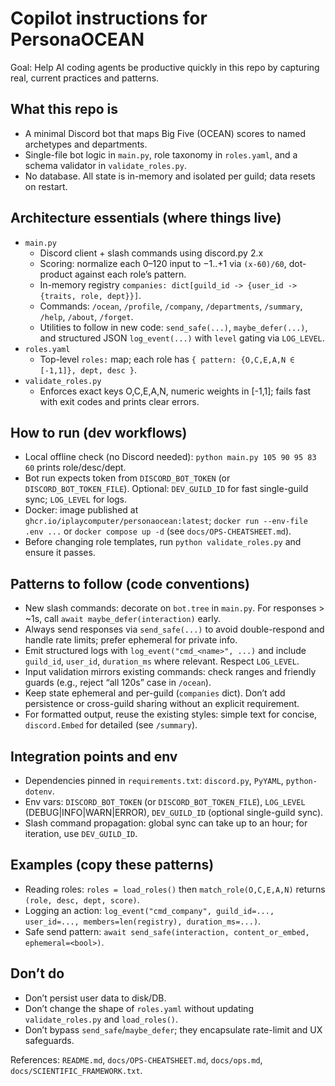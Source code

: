 # Copilot instructions for PersonaOCEAN

Goal: Help AI coding agents be productive quickly in this repo by capturing real, current practices and patterns.

## What this repo is
- A minimal Discord bot that maps Big Five (OCEAN) scores to named archetypes and departments.
- Single-file bot logic in `main.py`, role taxonomy in `roles.yaml`, and a schema validator in `validate_roles.py`.
- No database. All state is in-memory and isolated per guild; data resets on restart.

## Architecture essentials (where things live)
- `main.py`
  - Discord client + slash commands using discord.py 2.x
  - Scoring: normalize each 0–120 input to −1..+1 via `(x-60)/60`, dot-product against each role’s pattern.
  - In-memory registry `companies: dict[guild_id -> {user_id -> {traits, role, dept}}]`.
  - Commands: `/ocean`, `/profile`, `/company`, `/departments`, `/summary`, `/help`, `/about`, `/forget`.
  - Utilities to follow in new code: `send_safe(...)`, `maybe_defer(...)`, and structured JSON `log_event(...)` with `level` gating via `LOG_LEVEL`.
- `roles.yaml`
  - Top-level `roles:` map; each role has `{ pattern: {O,C,E,A,N ∈ [-1,1]}, dept, desc }`.
- `validate_roles.py`
  - Enforces exact keys O,C,E,A,N, numeric weights in [-1,1]; fails fast with exit codes and prints clear errors.

## How to run (dev workflows)
- Local offline check (no Discord needed): `python main.py 105 90 95 83 60` prints role/desc/dept.
- Bot run expects token from `DISCORD_BOT_TOKEN` (or `DISCORD_BOT_TOKEN_FILE`). Optional: `DEV_GUILD_ID` for fast single-guild sync; `LOG_LEVEL` for logs.
- Docker: image published at `ghcr.io/iplaycomputer/personaocean:latest`; `docker run --env-file .env ...` or `docker compose up -d` (see `docs/OPS-CHEATSHEET.md`).
- Before changing role templates, run `python validate_roles.py` and ensure it passes.

## Patterns to follow (code conventions)
- New slash commands: decorate on `bot.tree` in `main.py`. For responses > ~1s, call `await maybe_defer(interaction)` early.
- Always send responses via `send_safe(...)` to avoid double-respond and handle rate limits; prefer ephemeral for private info.
- Emit structured logs with `log_event("cmd_<name>", ...)` and include `guild_id`, `user_id`, `duration_ms` where relevant. Respect `LOG_LEVEL`.
- Input validation mirrors existing commands: check ranges and friendly guards (e.g., reject “all 120s” case in `/ocean`).
- Keep state ephemeral and per-guild (`companies` dict). Don’t add persistence or cross-guild sharing without an explicit requirement.
- For formatted output, reuse the existing styles: simple text for concise, `discord.Embed` for detailed (see `/summary`).

## Integration points and env
- Dependencies pinned in `requirements.txt`: `discord.py`, `PyYAML`, `python-dotenv`.
- Env vars: `DISCORD_BOT_TOKEN` (or `DISCORD_BOT_TOKEN_FILE`), `LOG_LEVEL` (DEBUG|INFO|WARN|ERROR), `DEV_GUILD_ID` (optional single-guild sync).
- Slash command propagation: global sync can take up to an hour; for iteration, use `DEV_GUILD_ID`.

## Examples (copy these patterns)
- Reading roles: `roles = load_roles()` then `match_role(O,C,E,A,N)` returns `(role, desc, dept, score)`.
- Logging an action: `log_event("cmd_company", guild_id=..., user_id=..., members=len(registry), duration_ms=...)`.
- Safe send pattern: `await send_safe(interaction, content_or_embed, ephemeral=<bool>)`.

## Don’t do
- Don’t persist user data to disk/DB.
- Don’t change the shape of `roles.yaml` without updating `validate_roles.py` and `load_roles()`.
- Don’t bypass `send_safe`/`maybe_defer`; they encapsulate rate-limit and UX safeguards.

References: `README.md`, `docs/OPS-CHEATSHEET.md`, `docs/ops.md`, `docs/SCIENTIFIC_FRAMEWORK.txt`.